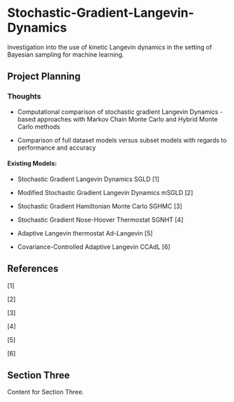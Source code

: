 # Stochastic-Gradient-Langevin-Dynamics
Investigation into the use of kinetic Langevin dynamics in the setting of Bayesian sampling for machine learning.

## Project Planning

### Thoughts

- Computational comparison of stochastic gradient Langevin Dynamics -based approaches with Markov Chain Monte Carlo and Hybrid Monte Carlo methods
  
- Comparison of full dataset models versus subset models with regards to performance and accuracy



#### Existing Models:

- Stochastic Gradient Langevin Dynamics SGLD [1]

- Modified Stochastic Gradient Langevin Dynamics mSGLD [2]

- Stochastic Gradient Hamiltonian Monte Carlo SGHMC [3]

- Stochastic Gradient Nose-Hoover Thermostat SGNHT [4]

- Adaptive Langevin thermostat  Ad-Langevin [5]

- Covariance-Controlled Adaptive Langevin CCAdL [6]



## References

[1] 

[2] 

[3] 

[4] 

[5] 

[6] 



## Section Three
Content for Section Three.

</section>
